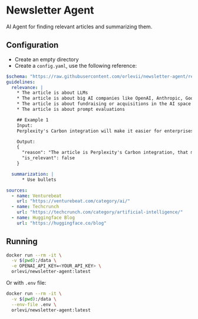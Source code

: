 # Newsletter Agent
AI Agent for finding relevant articles and summarizing them.

## Configuration

* Create an empty directory
* Create a `config.yaml`, use the following reference:
```yaml
$schema: "https://raw.githubusercontent.com/orlevii/newsletter-agent/refs/heads/main/config_schema.json"
guidelines:
  relevance: |
    * The article is about LLMs
    * The article is about big AI companies like OpenAI, Anthropic, Google, Meta, etc...
    * The article is about fundraising or acquisitions in the AI space
    * The article is about prompt evaluations

    ## Example 1
    Input:
    Perplexity's Carbon integration will make it easier for enterprises to connect their data to AI search

    Output:
    {
      "reason": "The article is Perplexity's Carbon integration, that means the article does not meet the criteria",
      "is_relevant": false
    }

  summarization: |
      * Use bullets

sources:
  - name: Venturebeat
    url: "https://venturebeat.com/category/ai/"
  - name: Techcrunch
    url: "https://techcrunch.com/category/artificial-intelligence/"
  - name: Huggingface Blog
    url: "https://huggingface.co/blog"
```

## Running

```bash
docker run --rm -it \
  -v $(pwd):/data \
  -e OPENAI_API_KEY=<YOUR_API_KEY> \
  orlevi/newsletter-agent:latest
```
Or with `.env` file:
```bash
docker run --rm -it \
  -v $(pwd):/data \
  --env-file .env \
  orlevi/newsletter-agent:latest
```